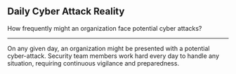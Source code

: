 ## Daily Cyber Attack Reality

How frequently might an organization face potential cyber attacks?

---

On any given day, an organization might be presented with a potential cyber-attack. Security team members work hard every day to handle any situation, requiring continuous vigilance and preparedness.

